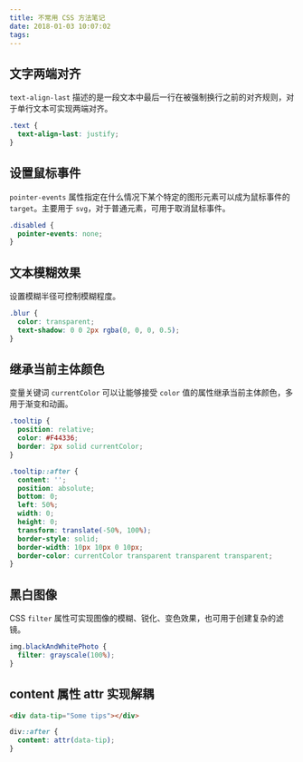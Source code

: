 ```yaml
---
title: 不常用 CSS 方法笔记
date: 2018-01-03 10:07:02
tags:
---
```


## 文字两端对齐

`text-align-last` 描述的是一段文本中最后一行在被强制换行之前的对齐规则，对于单行文本可实现两端对齐。

``` css
.text {
  text-align-last: justify;
}
```

## 设置鼠标事件

`pointer-events` 属性指定在什么情况下某个特定的图形元素可以成为鼠标事件的 `target`。主要用于 `svg`，对于普通元素，可用于取消鼠标事件。

``` css
.disabled {
  pointer-events: none;
}
```

## 文本模糊效果

设置模糊半径可控制模糊程度。

``` css
.blur {
  color: transparent;
  text-shadow: 0 0 2px rgba(0, 0, 0, 0.5);
}
```

## 继承当前主体颜色

变量关键词 `currentColor` 可以让能够接受 `color` 值的属性继承当前主体颜色，多用于渐变和动画。

``` css
.tooltip {
  position: relative;
  color: #F44336;
  border: 2px solid currentColor;
}

.tooltip::after {
  content: '';
  position: absolute;
  bottom: 0;
  left: 50%;
  width: 0;
  height: 0;
  transform: translate(-50%, 100%);
  border-style: solid;
  border-width: 10px 10px 0 10px;
  border-color: currentColor transparent transparent transparent;
}
```

## 黑白图像

CSS `filter` 属性可实现图像的模糊、锐化、变色效果，也可用于创建复杂的滤镜。

``` css
img.blackAndWhitePhoto {
  filter: grayscale(100%);
}
```

## content 属性 attr 实现解耦

``` html
<div data-tip="Some tips"></div>
```

``` css
div::after {
  content: attr(data-tip);
}
```
